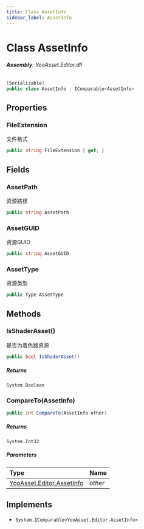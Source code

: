 ```yaml
---
title: Class AssetInfo
sidebar_label: AssetInfo
---
```

# Class AssetInfo


###### **Assembly**: YooAsset.Editor.dll

```csharp title="Declaration"
[Serializable]
public class AssetInfo : IComparable<AssetInfo>
```
## Properties
### FileExtension
文件格式

```csharp title="Declaration"
public string FileExtension { get; }
```
## Fields
### AssetPath
资源路径

```csharp title="Declaration"
public string AssetPath
```
### AssetGUID
资源GUID

```csharp title="Declaration"
public string AssetGUID
```
### AssetType
资源类型

```csharp title="Declaration"
public Type AssetType
```
## Methods
### IsShaderAsset()
是否为着色器资源

```csharp title="Declaration"
public bool IsShaderAsset()
```

##### Returns

`System.Boolean`
### CompareTo(AssetInfo)


```csharp title="Declaration"
public int CompareTo(AssetInfo other)
```

##### Returns

`System.Int32`

##### Parameters

| Type | Name |
|:--- |:--- |
| [YooAsset.Editor.AssetInfo](../YooAsset.Editor/AssetInfo.md) | *other* |


## Implements

* `System.IComparable<YooAsset.Editor.AssetInfo>`

